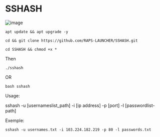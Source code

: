# SSHASH

![image](https://i.ibb.co/XFkBgJh/Video-Guru-20231213-174553412.gif)


```
apt update && apt upgrade -y
```
```
cd && git clone https://github.com/RAPS-LAUNCHER/SSHASH.git
```

```
cd SSHASH && chmod +x *
```
Then 
```
./sshash
```
OR
```
bash sshash
```
Usage: 

sshash -u [usernameslist_path] -i [ip address] -p [port] -l [passwordlist-path]


Exemple: 

```
sshash -u usernames.txt -i 103.224.182.219 -p 80 -l passwords.txt
```
